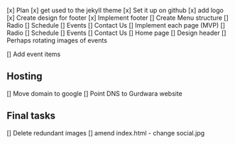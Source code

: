 [x] Plan
[x] get used to the jekyll theme
[x] Set it up on github
[x] add logo
[x] Create design for footer
    [x] Implement footer
[] Create Menu structure
    [] Radio
    [] Schedule
    [] Events
    [] Contact Us
[] Implement each page (MVP)
    [] Radio
    [] Schedule
    [] Events
    [] Contact Us
[] Home page
    [] Design header
        [] Perhaps rotating images of events

[] Add event items

## Hosting
[] Move domain to google
[] Point DNS to Gurdwara website

## Final tasks
[] Delete redundant images
[] amend index.html - change social.jpg


